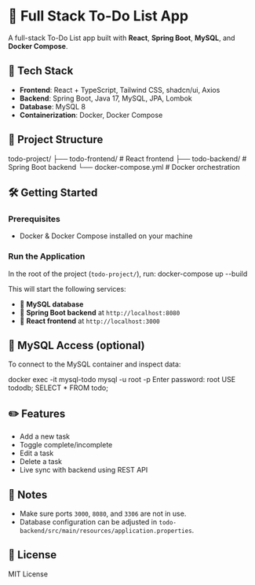 # 📝 Full Stack To-Do List App

A full-stack To-Do List app built with **React**, **Spring Boot**, **MySQL**, and **Docker Compose**.

## 📆 Tech Stack

* **Frontend**: React + TypeScript, Tailwind CSS, shadcn/ui, Axios
* **Backend**: Spring Boot, Java 17, MySQL, JPA, Lombok
* **Database**: MySQL 8
* **Containerization**: Docker, Docker Compose

## 📁 Project Structure

todo-project/
├── todo-frontend/       # React frontend
├── todo-backend/        # Spring Boot backend
└── docker-compose.yml   # Docker orchestration


## 🛠️ Getting Started

### Prerequisites

* Docker & Docker Compose installed on your machine

### Run the Application

In the root of the project (`todo-project/`), run:
docker-compose up --build

This will start the following services:
* 🐬 **MySQL database**
* 🚀 **Spring Boot backend** at `http://localhost:8080`
* 🎨 **React frontend** at `http://localhost:3000`

## 🐬 MySQL Access (optional)

To connect to the MySQL container and inspect data:

docker exec -it mysql-todo mysql -u root -p
Enter password: root
USE tododb;
SELECT * FROM todo;

## ✏️ Features

* Add a new task
* Toggle complete/incomplete
* Edit a task
* Delete a task
* Live sync with backend using REST API

## 📌 Notes

* Make sure ports `3000`, `8080`, and `3306` are not in use.
* Database configuration can be adjusted in `todo-backend/src/main/resources/application.properties`.

## 📄 License

MIT License
